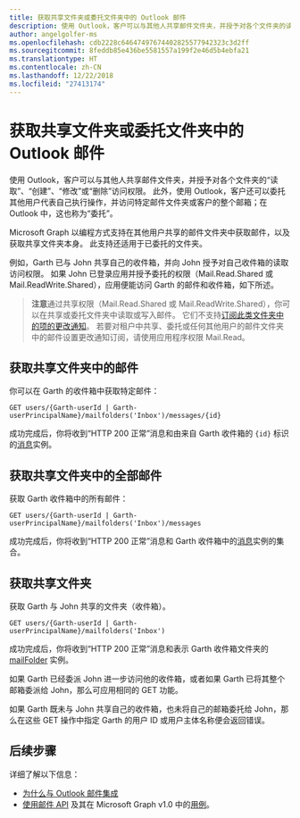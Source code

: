```yaml
---
title: 获取共享文件夹或委托文件夹中的 Outlook 邮件
description: 使用 Outlook，客户可以与其他人共享邮件文件夹，并授予对各个文件夹的读取、创建、修改或删除访问权限。 通过 Outlook，客户还可以委托其他用户代表自己执行操作。
author: angelgolfer-ms
ms.openlocfilehash: cdb2228c64647497674402825577942323c3d2ff
ms.sourcegitcommit: 8feddb85e436be5581557a199f2e46d5b4ebfa21
ms.translationtype: HT
ms.contentlocale: zh-CN
ms.lasthandoff: 12/22/2018
ms.locfileid: "27413174"
---
```

# <a name="get-outlook-messages-in-a-shared-or-delegated-folder"></a>获取共享文件夹或委托文件夹中的 Outlook 邮件

使用 Outlook，客户可以与其他人共享邮件文件夹，并授予对各个文件夹的“读取”、“创建”、“修改”或“删除”访问权限。 此外，使用 Outlook，客户还可以委托其他用户代表自己执行操作，并访问特定邮件文件夹或客户的整个邮箱；在 Outlook 中，这也称为“委托”。

Microsoft Graph 以编程方式支持在其他用户共享的邮件文件夹中获取邮件，以及获取共享文件夹本身。 此支持还适用于已委托的文件夹。

例如，Garth 已与 John 共享自己的收件箱，并向 John 授予对自己收件箱的读取访问权限。 如果 John 已登录应用并授予委托的权限（Mail.Read.Shared 或 Mail.ReadWrite.Shared），应用便能访问 Garth 的邮件和收件箱，如下所述。

> **注意**通过共享权限（Mail.Read.Shared 或 Mail.ReadWrite.Shared），你可以在共享或委托文件夹中读取或写入邮件。 它们不支持[订阅此类文件夹中的项的更改通知](webhooks.md)。 若要对租户中共享、委托或任何其他用户的邮件文件夹中的邮件设置更改通知订阅，请使用应用程序权限 Mail.Read。

## <a name="get-a-message-in-the-shared-folder"></a>获取共享文件夹中的邮件

你可以在 Garth 的收件箱中获取特定邮件：

<!-- { "blockType": "ignored" } -->
```http
GET users/{Garth-userId | Garth-userPrincipalName}/mailfolders('Inbox')/messages/{id}
```

成功完成后，你将收到“HTTP 200 正常”消息和由来自 Garth 收件箱的 `{id}` 标识的[消息](/graph/api/resources/message?view=graph-rest-1.0)实例。

## <a name="get-all-messages-in-the-shared-folder"></a>获取共享文件夹中的全部邮件

获取 Garth 收件箱中的所有邮件：

<!-- { "blockType": "ignored" } -->
```http
GET users/{Garth-userId | Garth-userPrincipalName}/mailfolders('Inbox')/messages
```

成功完成后，你将收到“HTTP 200 正常”消息和 Garth 收件箱中的[消息](/graph/api/resources/message?view=graph-rest-1.0)实例的集合。

## <a name="get-the-shared-folder"></a>获取共享文件夹

获取 Garth 与 John 共享的文件夹（收件箱）。

<!-- { "blockType": "ignored" } -->
```http
GET users/{Garth-userId | Garth-userPrincipalName}/mailfolders('Inbox')
```

成功完成后，你将收到“HTTP 200 正常”消息和表示 Garth 收件箱文件夹的 [mailFolder](/graph/api/resources/mailfolder?view=graph-rest-1.0) 实例。

如果 Garth 已经委派 John 进一步访问他的收件箱，或者如果 Garth 已将其整个邮箱委派给 John，那么可应用相同的 GET 功能。

如果 Garth 既未与 John 共享自己的收件箱，也未将自己的邮箱委托给 John，那么在这些 GET 操作中指定 Garth 的用户 ID 或用户主体名称便会返回错误。 


## <a name="next-steps"></a>后续步骤

详细了解以下信息：

- [为什么与 Outlook 邮件集成](outlook-mail-concept-overview.md)
- [使用邮件 API](/graph/api/resources/mail-api-overview?view=graph-rest-1.0) 及其在 Microsoft Graph v1.0 中的[用例](/graph/api/resources/mail-api-overview?view=graph-rest-1.0#common-use-cases)。